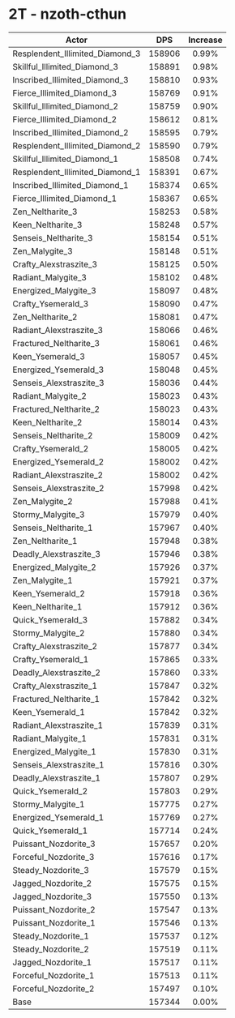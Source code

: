 # 2T - nzoth-cthun
| Actor | DPS | Increase |
|---|:---:|:---:|
|Resplendent_Illimited_Diamond_3|158906|0.99%|
|Skillful_Illimited_Diamond_3|158891|0.98%|
|Inscribed_Illimited_Diamond_3|158810|0.93%|
|Fierce_Illimited_Diamond_3|158769|0.91%|
|Skillful_Illimited_Diamond_2|158759|0.90%|
|Fierce_Illimited_Diamond_2|158612|0.81%|
|Inscribed_Illimited_Diamond_2|158595|0.79%|
|Resplendent_Illimited_Diamond_2|158590|0.79%|
|Skillful_Illimited_Diamond_1|158508|0.74%|
|Resplendent_Illimited_Diamond_1|158391|0.67%|
|Inscribed_Illimited_Diamond_1|158374|0.65%|
|Fierce_Illimited_Diamond_1|158367|0.65%|
|Zen_Neltharite_3|158253|0.58%|
|Keen_Neltharite_3|158248|0.57%|
|Senseis_Neltharite_3|158154|0.51%|
|Zen_Malygite_3|158148|0.51%|
|Crafty_Alexstraszite_3|158125|0.50%|
|Radiant_Malygite_3|158102|0.48%|
|Energized_Malygite_3|158097|0.48%|
|Crafty_Ysemerald_3|158090|0.47%|
|Zen_Neltharite_2|158081|0.47%|
|Radiant_Alexstraszite_3|158066|0.46%|
|Fractured_Neltharite_3|158061|0.46%|
|Keen_Ysemerald_3|158057|0.45%|
|Energized_Ysemerald_3|158048|0.45%|
|Senseis_Alexstraszite_3|158036|0.44%|
|Radiant_Malygite_2|158023|0.43%|
|Fractured_Neltharite_2|158023|0.43%|
|Keen_Neltharite_2|158014|0.43%|
|Senseis_Neltharite_2|158009|0.42%|
|Crafty_Ysemerald_2|158005|0.42%|
|Energized_Ysemerald_2|158002|0.42%|
|Radiant_Alexstraszite_2|158002|0.42%|
|Senseis_Alexstraszite_2|157998|0.42%|
|Zen_Malygite_2|157988|0.41%|
|Stormy_Malygite_3|157979|0.40%|
|Senseis_Neltharite_1|157967|0.40%|
|Zen_Neltharite_1|157948|0.38%|
|Deadly_Alexstraszite_3|157946|0.38%|
|Energized_Malygite_2|157926|0.37%|
|Zen_Malygite_1|157921|0.37%|
|Keen_Ysemerald_2|157918|0.36%|
|Keen_Neltharite_1|157912|0.36%|
|Quick_Ysemerald_3|157882|0.34%|
|Stormy_Malygite_2|157880|0.34%|
|Crafty_Alexstraszite_2|157877|0.34%|
|Crafty_Ysemerald_1|157865|0.33%|
|Deadly_Alexstraszite_2|157860|0.33%|
|Crafty_Alexstraszite_1|157847|0.32%|
|Fractured_Neltharite_1|157842|0.32%|
|Keen_Ysemerald_1|157842|0.32%|
|Radiant_Alexstraszite_1|157839|0.31%|
|Radiant_Malygite_1|157831|0.31%|
|Energized_Malygite_1|157830|0.31%|
|Senseis_Alexstraszite_1|157816|0.30%|
|Deadly_Alexstraszite_1|157807|0.29%|
|Quick_Ysemerald_2|157803|0.29%|
|Stormy_Malygite_1|157775|0.27%|
|Energized_Ysemerald_1|157769|0.27%|
|Quick_Ysemerald_1|157714|0.24%|
|Puissant_Nozdorite_3|157657|0.20%|
|Forceful_Nozdorite_3|157616|0.17%|
|Steady_Nozdorite_3|157579|0.15%|
|Jagged_Nozdorite_2|157575|0.15%|
|Jagged_Nozdorite_3|157550|0.13%|
|Puissant_Nozdorite_2|157547|0.13%|
|Puissant_Nozdorite_1|157546|0.13%|
|Steady_Nozdorite_1|157537|0.12%|
|Steady_Nozdorite_2|157519|0.11%|
|Jagged_Nozdorite_1|157517|0.11%|
|Forceful_Nozdorite_1|157513|0.11%|
|Forceful_Nozdorite_2|157497|0.10%|
|Base|157344|0.00%|
